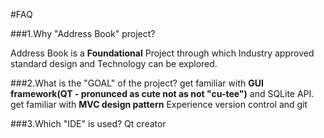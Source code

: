 #FAQ

###1.Why "Address Book" project?

Address Book is a **Foundational** Project through which Industry approved standard design and Technology can be explored.

###2.What is the "GOAL" of the project?
          get familiar with **GUI framework(QT - pronunced as cute not as not  "cu-tee")** and SQLite API.
		  get familiar with **MVC design pattern**
		  Experience version control and git
		  
###3.Which "IDE"  is used?
			Qt creator
			

			